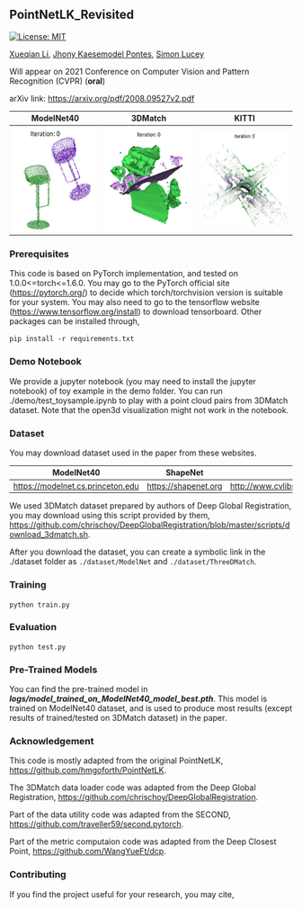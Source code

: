 ## PointNetLK_Revisited
[![License: MIT](https://img.shields.io/badge/License-MIT-yellow.svg)](https://opensource.org/licenses/MIT)

[Xueqian Li](https://lilac-lee.github.io/), [Jhony Kaesemodel Pontes](https://jhonykaesemodel.com/), 
[Simon Lucey](https://www.adelaide.edu.au/directory/simon.lucey)

Will appear on 2021 Conference on Computer Vision and Pattern Recognition (CVPR) (**oral**)

arXiv link: https://arxiv.org/pdf/2008.09527v2.pdf


| ModelNet40 | 3DMatch | KITTI |
|:-:|:-:|:-:|
| <img src="imgs/modelnet_registration.gif" width="172" height="186"/>| <img src="imgs/3dmatch_registration.gif" width="190" height="186"/> | <img src="imgs/kitti_registration.gif" width="200" height="166"/> |

### Prerequisites
This code is based on PyTorch implementation, and tested on 1.0.0<=torch<=1.6.0. You may go to the PyTorch official site (https://pytorch.org/) to decide which torch/torchvision version is suitable for your system. You may also need to go to the tensorflow website (https://www.tensorflow.org/install) to download tensorboard. Other packages can be installed through,
```
pip install -r requirements.txt
```

### Demo Notebook
We provide a jupyter notebook (you may need to install the jupyter notebook) of toy example in the demo folder. 
You can run ./demo/test_toysample.ipynb to play with a point cloud pairs from 3DMatch dataset.
Note that the open3d visualization might not work in the notebook.


### Dataset
You may download dataset used in the paper from these websites.

| ModelNet40 | ShapeNet | KITTI   |
|:-:|:-:|:-:|
| https://modelnet.cs.princeton.edu | https://shapenet.org | http://www.cvlibs.net/datasets/kitti/eval_odometry.php |

We used 3DMatch dataset prepared by authors of Deep Global Registration, you may download using this script provided by them, https://github.com/chrischoy/DeepGlobalRegistration/blob/master/scripts/download_3dmatch.sh.

After you download the dataset, you can create a symbolic link in the ./dataset folder as ```./dataset/ModelNet``` and ```./dataset/ThreeDMatch```.

### Training
```
python train.py
```

### Evaluation
```
python test.py
```


### Pre-Trained Models
You can find the pre-trained model in ***logs/model_trained_on_ModelNet40_model_best.pth***.
This model is trained on ModelNet40 dataset, and is used to produce most results (except results of trained/tested on 3DMatch dataset) in the paper.


### Acknowledgement
This code is mostly adapted from the original PointNetLK, https://github.com/hmgoforth/PointNetLK.

The 3DMatch data loader code was adapted from the Deep Global Registration, https://github.com/chrischoy/DeepGlobalRegistration.

Part of the data utility code was adapted from the SECOND, https://github.com/traveller59/second.pytorch.

Part of the metric computaion code was adapted from the Deep Closest Point, https://github.com/WangYueFt/dcp.


### Contributing
If you find the project useful for your research, you may cite,
```

```
